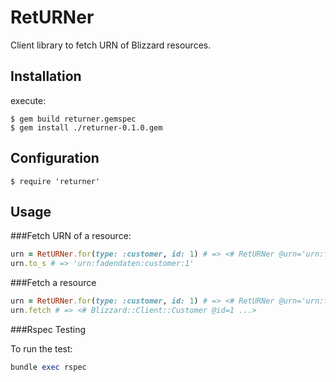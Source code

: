 # RetURNer

Client library to fetch URN of Blizzard resources.

## Installation

execute:

    $ gem build returner.gemspec
    $ gem install ./returner-0.1.0.gem

## Configuration

    $ require 'returner'

## Usage

###Fetch URN of a resource:

```ruby
urn = RetURNer.for(type: :customer, id: 1) # => <# RetURNer @urn='urn:fadendaten:customer:1' ...>
urn.to_s # => 'urn:fadendaten:customer:1'
```

###Fetch a resource

```ruby
urn = RetURNer.for(type: :customer, id: 1) # => <# RetURNer @urn='urn:fadendaten:customer:1' ...>
urn.fetch # => <# Blizzard::Client::Customer @id=1 ...>
```

###Rspec Testing

To run the test:
```ruby
bundle exec rspec
```
